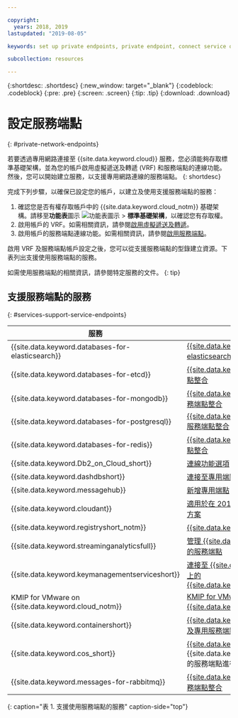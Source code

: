 ```yaml
---

copyright:
  years: 2018, 2019
lastupdated: "2019-08-05"

keywords: set up private endpoints, private endpoint, connect service over private network, 

subcollection: resources

---
```


{:shortdesc: .shortdesc}
{:new_window: target="_blank"}
{:codeblock: .codeblock}
{:pre: .pre}
{:screen: .screen}
{:tip: .tip}
{:download: .download}

# 設定服務端點
{: #private-network-endpoints}

若要透過專用網路連接至 {{site.data.keyword.cloud}} 服務，您必須能夠存取標準基礎架構，並為您的帳戶啟用虛擬遞送及轉遞 (VRF) 和服務端點的連線功能。然後，您可以開始建立服務，以支援專用網路連線的服務端點。
{: shortdesc}

完成下列步驟，以確保已設定您的帳戶，以建立及使用支援服務端點的服務：

1. 確認您是否有權存取帳戶中的 {{site.data.keyword.cloud_notm}} 基礎架構。請移至**功能表**圖示 ![功能表圖示](../icons/icon_hamburger.svg) > **標準基礎架構**，以確認您有存取權。
2. 啟用帳戶的 VRF。如需相關資訊，請參閱[啟用虛擬遞送及轉遞](/docs/account?topic=account-vrf-service-endpoint#vrf)。
3. 啟用帳戶的服務端點連線功能。如需相關資訊，請參閱[啟用服務端點](/docs/account?topic=account-vrf-service-endpoint#service-endpoint)。

啟用 VRF 及服務端點帳戶設定之後，您可以從支援服務端點的型錄建立資源。下表列出支援使用服務端點的服務。 

如需使用服務端點的相關資訊，請參閱特定服務的文件。
{: tip}

## 支援服務端點的服務
{: #services-support-service-endpoints}

|服務| 文件 |
|-------------------|-------------------------------|
| {{site.data.keyword.databases-for-elasticsearch}} | [{{site.data.keyword.databases-for-elasticsearch}} 服務端點整合](/docs/services/databases-for-elasticsearch?topic=cloud-databases-service-endpoints) |
| {{site.data.keyword.databases-for-etcd}} | [{{site.data.keyword.databases-for-etcd}} 服務端點整合](/docs/services/databases-for-etcd?topic=cloud-databases-service-endpoints) |
| {{site.data.keyword.databases-for-mongodb}} | [{{site.data.keyword.databases-for-mongodb}} 服務端點整合](/docs/services/databases-for-mongodb?topic=cloud-databases-service-endpoints) |
| {{site.data.keyword.databases-for-postgresql}} | [{{site.data.keyword.databases-for-postgresql}} 服務端點整合](/docs/services/databases-for-postgresql?topic=cloud-databases-service-endpoints)|
| {{site.data.keyword.databases-for-redis}} | [{{site.data.keyword.databases-for-redis}} 服務端點整合](/docs/services/databases-for-redis?topic=cloud-databases-service-endpoints)|
| {{site.data.keyword.Db2_on_Cloud_short}} | [連線功能選項](/docs/services/Db2onCloud?topic=Db2onCloud-connect_options) |
| {{site.data.keyword.dashdbshort}} | [連接至專用端點](/docs/services/Db2whc?topic=Db2whc-connect_options#priv_endpt) |
|{{site.data.keyword.messagehub}} | [新增專用端點](/docs/services/EventStreams?topic=eventstreams-manage_endpoints#add_endpoint) |
| {{site.data.keyword.cloudant}}  |  [適用於在 2019 年 1 月 1 日之後部署的所有專用硬體方案](/docs/services/Cloudant/api?topic=cloudant-ibm-cloud-public#dedicated-hardware-plan) |
| {{site.data.keyword.registryshort_notm}} | [{{site.data.keyword.registryshort_notm}} 文件](/docs/services/Registry?topic=va-va_index) |
| {{site.data.keyword.streaminganalyticsfull}} |  [管理 {{site.data.keyword.streaminganalyticsshort}} 的服務端點](/docs/services/StreamingAnalytics?topic=StreamingAnalytics-manage_endpoints#manage_endpoints) |
| {{site.data.keyword.keymanagementserviceshort}} | [連接至 {{site.data.keyword.cloud_notm}} 專用網路上的 {{site.data.keyword.keymanagementserviceshort}}](/docs/services/key-protect?topic=key-protect-private-endpoints) |
| KMIP for VMware on {{site.data.keyword.cloud_notm}} | [KMIP for VMware on {{site.data.keyword.cloud_notm}} 文件](/docs/services/vmwaresolutions/services?topic=vmware-solutions-kmip_standalone_considerations#kmip_standalone_considerations-install)|
| {{site.data.keyword.containershort}} | [{{site.data.keyword.containershort_notm}} 的公用及專用服務端點](/docs/containers?topic=containers-cs_network_ov#cs_network_ov_master_private) |
| {{site.data.keyword.cos_short}} | [{{site.data.keyword.cos_short}}](/docs/services/cloud-object-storage?topic=cloud-object-storage-advanced-endpoints) 利用 {{site.data.keyword.keymanagementserviceshort}} 的服務端點進行 BYOK 整合|
| {{site.data.keyword.messages-for-rabbitmq}} | [{{site.data.keyword.messages-for-rabbitmq}} 服務端點整合](/docs/services/messages-for-rabbitmq?topic=cloud-databases-service-endpoints)| 
{: caption="表 1. 支援使用服務端點的服務" caption-side="top"}










